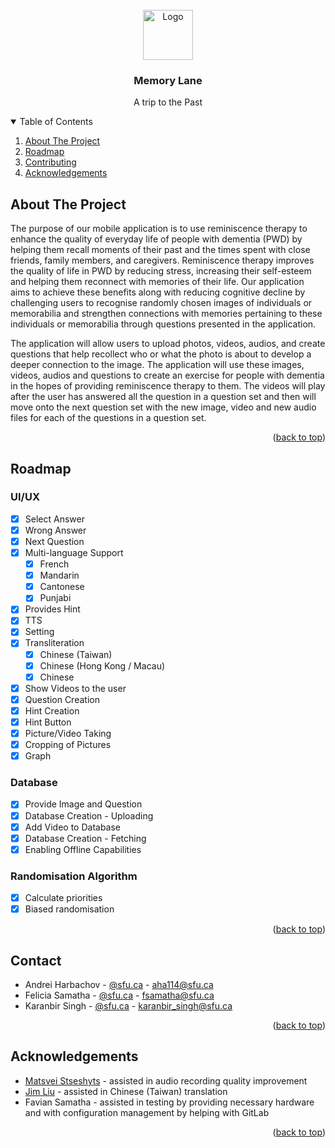 <div id="top"></div>

<!-- PROJECT LOGO -->
<br />
<div align="center">
  <a href="https://csil-git1.cs.surrey.sfu.ca/it-just-works/cmpt-276">
    <img src="FirstApp/app/src/main/res/drawable-v24/logo.png" alt="Logo" width="80" height="80">
  </a>

  <h3 align="center">Memory Lane</h3>

  <p align="center">
    A trip to the Past
  </p>
</div>



<!-- TABLE OF CONTENTS -->
<details open>
  <summary>Table of Contents</summary>
  <ol>
    <li>
      <a href="#about-the-project">About The Project</a>
    </li>
    <li><a href="#roadmap">Roadmap</a></li>
    <li><a href="#contributing">Contributing</a></li>
    <li><a href="#acknowledgements">Acknowledgements</a></li>
  </ol>
</details>



<!-- ABOUT THE PROJECT -->
## About The Project

The purpose of our mobile application is to use reminiscence therapy to enhance the quality of everyday life of people with dementia (PWD) by helping them recall moments of their past and the times spent with close friends, family members, and caregivers. Reminiscence therapy improves the quality of life in PWD by reducing stress, increasing their self-esteem and helping them reconnect with memories of their life. Our application aims to achieve these benefits along with reducing cognitive decline by challenging users to recognise randomly chosen images of individuals or memorabilia and strengthen connections with memories pertaining to these individuals or memorabilia through questions presented in the application.

The application will allow users to upload photos, videos, audios, and create questions that help recollect who or what the photo is about to develop a deeper connection to the image. The application will use these images, videos, audios and questions to create an exercise for people with dementia in the hopes of providing reminiscence therapy to them. The videos will play after the user has answered all the question in a question set and then will move onto the next question set with the new image, video and new audio files for each of the questions in a question set.

<p align="right">(<a href="#top">back to top</a>)</p>



<!-- ROADMAP -->
## Roadmap

### UI/UX
- [x] Select Answer
- [x] Wrong Answer
- [x] Next Question
- [x] Multi-language Support
    - [x] French
    - [x] Mandarin
    - [x] Cantonese
    - [x] Punjabi
- [x] Provides Hint
- [x] TTS
- [x] Setting
- [x] Transliteration
    - [x] Chinese (Taiwan)
    - [x] Chinese (Hong Kong / Macau)
    - [x] Chinese
- [x] Show Videos to the user
- [x] Question Creation
- [x] Hint Creation
- [x] Hint Button
- [x] Picture/Video Taking
- [x] Cropping of Pictures
- [x] Graph

### Database
- [x] Provide Image and Question
- [x] Database Creation - Uploading
- [x] Add Video to Database
- [x] Database Creation - Fetching
- [x] Enabling Offline Capabilities

### Randomisation Algorithm
- [x] Calculate priorities
- [x] Biased randomisation

<p align="right">(<a href="#top">back to top</a>)</p>



<!-- CONTACT -->
## Contact
- Andrei Harbachov - [@sfu.ca](aha114@sfu.ca) - aha114@sfu.ca
- Felicia Samatha - [@sfu.ca](fsamatha@sfu.ca) - fsamatha@sfu.ca
- Karanbir Singh - [@sfu.ca](karanbir_singh@sfu.ca) - karanbir_singh@sfu.ca


<p align="right">(<a href="#top">back to top</a>)</p>



<!-- ACKNOWLEDGMENTS -->
## Acknowledgements
* [Matsvei Stseshyts](https://www.linkedin.com/in/matsvei-stseshyts-b07538244/) - assisted in audio recording quality improvement
* [Jim Liu](https://www.instagram.com/jim_liuu/) - assisted in Chinese (Taiwan) translation
* Favian Samatha - assisted in testing by providing necessary hardware and with configuration management by helping with GitLab

<p align="right">(<a href="#top">back to top</a>)</p>
